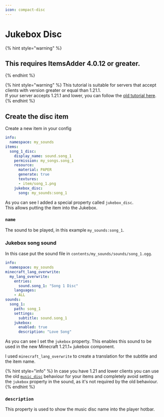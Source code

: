 ```yaml
---
icon: compact-disc
---
```


# Jukebox Disc

{% hint style="warning" %}
## This requires ItemsAdder 4.0.12 or greater.
{% endhint %}

{% hint style="warning" %}
This tutorial is suitable for servers that accept clients with version greater or equal than 1.21.1.\
If your server accepts 1.21.1 and lower, you can follow the [old tutorial here](music-disc.md).
{% endhint %}

## Create the disc item

Create a new item in your config

```yaml
info:
  namespace: my_sounds
items:
  song_1_disc:
    display_name: sound.song_1
    permission: my_songs.song_1
    resource:
      material: PAPER
      generate: true
      textures:
      - item/song_1.png
    jukebox_disc:
      song: my_sounds:song_1
```

As you can see I added a special property called `jukebox_disc`.\
This allows putting the item into the Jukebox.

### **`name`**&#x20;

The sound to be played, in this example `my_sounds:song_1`.

### Jukebox song sound

In this case put the sound file in `contents/my_sounds/sounds/song_1.ogg`.

```yaml
info:
  namespace: my_sounds
minecraft_lang_overwrite:
  my_lang_overwrite:
    entries:
      sound.song_1: "Song 1 Disc"
    languages:
    - ALL
sounds:
  song_1:
    path: song_1
    settings:
      subtitle: sound.song_1
    jukebox:
      enabled: true
      description: "Love Song"
```

As you can see I set the `jukebox` property. This enables this sound to be used in the new Minecraft 1.21.1+ jukebox component.

I used `minecraft_lang_overwrite` to create a translation for the subtitle and the item name.

{% hint style="info" %}
In case you have 1.21 and lower clients you can use the old [`music_disc`](music-disc.md) behaviour for your items and completely avoid setting the `jukebox` property in the sound, as it's not required by the old behaviour.
{% endhint %}

### `description`

This property is used to show the music disc name into the player hotbar.
